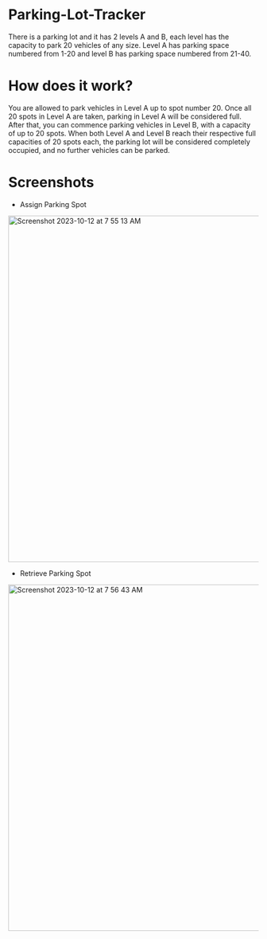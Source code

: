 # Parking-Lot-Tracker
There is a parking lot and it has 2 levels A and B, each level has the capacity to park 20 vehicles of any size. Level A has parking space numbered from 1-20 and level B has parking space numbered from 21-40.

# How does it work?
You are allowed to park vehicles in Level A up to spot number 20. Once all 20 spots in Level A are taken, parking in Level A will be considered full. After that, you can commence parking vehicles in Level B, with a capacity of up to 20 spots. When both Level A and Level B reach their respective full capacities of 20 spots each, the parking lot will be considered completely occupied, and no further vehicles can be parked.

# Screenshots
* Assign Parking Spot

<img width="696" alt="Screenshot 2023-10-12 at 7 55 13 AM" src="https://github.com/RajPrasad007/Parking-Lot-Tracker/assets/94100929/64eced3b-3b9f-446b-ba1a-d654db5067a8">


* Retrieve Parking Spot
<img width="696" alt="Screenshot 2023-10-12 at 7 56 43 AM" src="https://github.com/RajPrasad007/Parking-Lot-Tracker/assets/94100929/1ceb25fd-f2aa-4a98-97e0-5216b5891e72">
